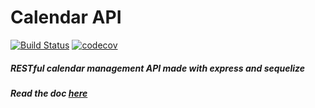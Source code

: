 # Calendar API 

[![Build Status](https://travis-ci.org/Ugo-M/Calendar-API.svg?branch=master)](https://travis-ci.org/Ugo-M/Calendar-API)
[![codecov](https://codecov.io/gh/Ugo-M/Calendar-API/branch/master/graph/badge.svg)](https://codecov.io/gh/Ugo-M/Calendar-API)




##### RESTful calendar management API made with express and sequelize

##### Read the doc [here](https://ugo-m.github.io/Calendar-API/)

